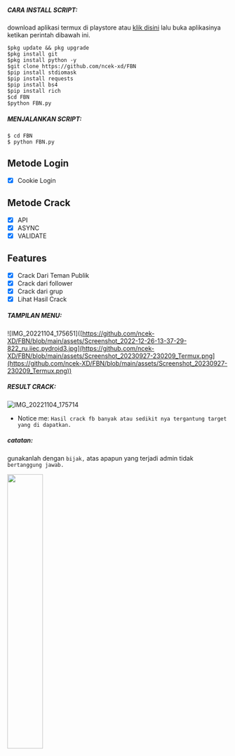 
<h5 align="left">CARA INSTALL SCRIPT:</h5>

download aplikasi termux di playstore atau <a href="https://f-droid.org/repo/com.termux_118.apk">klik disini</a> lalu buka aplikasinya ketikan perintah dibawah ini.


    $pkg update && pkg upgrade
    $pkg install git
    $pkg install python -y
    $git clone https://github.com/ncek-xd/FBN
    $pip install stdiomask
    $pip install requests
    $pip install bs4
    $pip install rich
    $cd FBN
    $python FBN.py


<h5 align="left">MENJALANKAN SCRIPT:</h5>

    $ cd FBN
    $ python FBN.py
    
## Metode Login
- [x] Cookie Login

## Metode Crack
- [x] API
- [x] ASYNC
- [x] VALIDATE

## Features
- [x] Crack Dari Teman Publik
- [x] Crack dari follower
- [x] Crack dari grup  
- [x] Lihat Hasil Crack
<h5 align="left">TAMPILAN MENU:</h5>

![IMG_20221104_175651]([https://github.com/ncek-XD/FBN/blob/main/assets/Screenshot_2022-12-26-13-37-29-822_ru.iiec.pydroid3.jpg](https://github.com/ncek-XD/FBN/blob/main/assets/Screenshot_20230927-230209_Termux.png](https://github.com/ncek-XD/FBN/blob/main/assets/Screenshot_20230927-230209_Termux.png))

<h5 align="left">RESULT CRACK:</h5>

![IMG_20221104_175714]([https://github.com/ncek-XD/FBN/blob/main/assets/Screenshot_2022-12-26-12-12-01-168_com.termux.jpg](https://github.com/ncek-XD/FBN/blob/main/assets/Screenshot_20230927-151712_Termux.png))

- Notice me: ```Hasil crack fb banyak atau sedikit nya tergantung target yang di dapatkan.```


<h5 align="left">catatan:</h5>

gunakanlah dengan ```bijak,``` atas apapun yang terjadi admin tidak ```bertanggung jawab.```

<a href="https://github.com/ncek-xd">
  <img width="40%" src="https://avatars.githubusercontent.com/u/101446019?s=96&v=4" />
</a>
